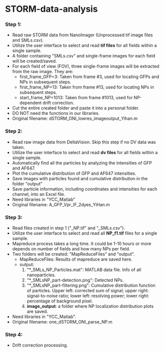 # STORM-data-analysis


### Step 1: 
- Read raw STORM data from NanoImager (Unprocessed tif image files and SMLs.csv).
- Utilize the user interface to select and read **tif files** for all fields within a single sample.
- A folder containing "SMLs.csv" and single-frame images for each field will be created/saved.
- For each field of view (FOV), three single-frame images will be extracted from the raw image. They are:
  - first_frame_GFP=3: Taken from frame #3, used for locating GFPs and NPs in subsequent steps.
  - first_frame_NP=13: Taken from frame #13, used for locating NPs in subsequent steps.
  - start_frame_NP=1013: Taken from frame #1013, used for NP-dependent drift correction.
- Cut the entire created folder and paste it into a personal folder.
- DO NOT need the functions in our libraries.
- Original filename: dSTORM_ONI_lowres_imageoutput_Yihan.m

### Step 2: 
- Read raw image data from DeltaVision. Skip this step if no DV data was taken.
- Utilize the user interface to select and read **dv files** for all fields within a single sample.
- Automatically find all the particles by analyzing the intensities of GFP and AF647.
- Plot the cumulative distribution of GFP and AF647 intensities.
- Save images with particles found and cumulative distribution in the folder "output"
- Save particle information, including coordinates and intensities for each channel, into an Excel file.
- Need libraries in "YCC_Matlab"
- Original filename: A_GFP_Vpr_IF_2dyes_YiHan.m

### Step 3:
- Read files created in step 1 ("_NP.tif" and "_SMLs.csv").
- Utilize the user interface to select and read all **NP_f1.tif** files for a single sample.
- Mapreduce process takes a long time. It could be 1-10 hours or more depends on number of fields and how many NPs per field.
- Two folders will be created: "MapReduceFiles" and "output".
  - MapReduceFiles: Results of mapreduce are saved here.
  - output:
    1. "*_SMLs_NP_Particles.mat": MATLAB data file. Info of all nanoparticles.
    2. "*_SMLsNP_part-detection.png": Detected NPs.
    3. "*_SMLsNP_part-filtering.png": Cumulative distribution function of particles.  Upper left: corrected sum of signal; upper right: signal-to-noise ratio; lower left: resolving power; lower right: percentage of background pixel.
    4. **image_output**: a folder where NP localization distribution plots are saved.
- Need libraries in "YCC_Matlab".
- Original filename: one_dSTORM_ONI_parse_NP.m

### Step 4:
- Drift correction processing.
